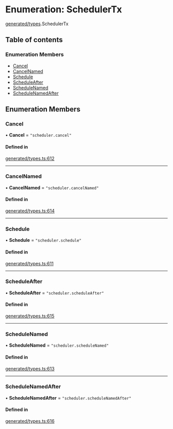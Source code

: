 # Enumeration: SchedulerTx

[generated/types](../wiki/generated.types).SchedulerTx

## Table of contents

### Enumeration Members

- [Cancel](../wiki/generated.types.SchedulerTx#cancel)
- [CancelNamed](../wiki/generated.types.SchedulerTx#cancelnamed)
- [Schedule](../wiki/generated.types.SchedulerTx#schedule)
- [ScheduleAfter](../wiki/generated.types.SchedulerTx#scheduleafter)
- [ScheduleNamed](../wiki/generated.types.SchedulerTx#schedulenamed)
- [ScheduleNamedAfter](../wiki/generated.types.SchedulerTx#schedulenamedafter)

## Enumeration Members

### Cancel

• **Cancel** = ``"scheduler.cancel"``

#### Defined in

[generated/types.ts:612](https://github.com/PolymeshAssociation/polymesh-sdk/blob/91c2d2d8/src/generated/types.ts#L612)

___

### CancelNamed

• **CancelNamed** = ``"scheduler.cancelNamed"``

#### Defined in

[generated/types.ts:614](https://github.com/PolymeshAssociation/polymesh-sdk/blob/91c2d2d8/src/generated/types.ts#L614)

___

### Schedule

• **Schedule** = ``"scheduler.schedule"``

#### Defined in

[generated/types.ts:611](https://github.com/PolymeshAssociation/polymesh-sdk/blob/91c2d2d8/src/generated/types.ts#L611)

___

### ScheduleAfter

• **ScheduleAfter** = ``"scheduler.scheduleAfter"``

#### Defined in

[generated/types.ts:615](https://github.com/PolymeshAssociation/polymesh-sdk/blob/91c2d2d8/src/generated/types.ts#L615)

___

### ScheduleNamed

• **ScheduleNamed** = ``"scheduler.scheduleNamed"``

#### Defined in

[generated/types.ts:613](https://github.com/PolymeshAssociation/polymesh-sdk/blob/91c2d2d8/src/generated/types.ts#L613)

___

### ScheduleNamedAfter

• **ScheduleNamedAfter** = ``"scheduler.scheduleNamedAfter"``

#### Defined in

[generated/types.ts:616](https://github.com/PolymeshAssociation/polymesh-sdk/blob/91c2d2d8/src/generated/types.ts#L616)
